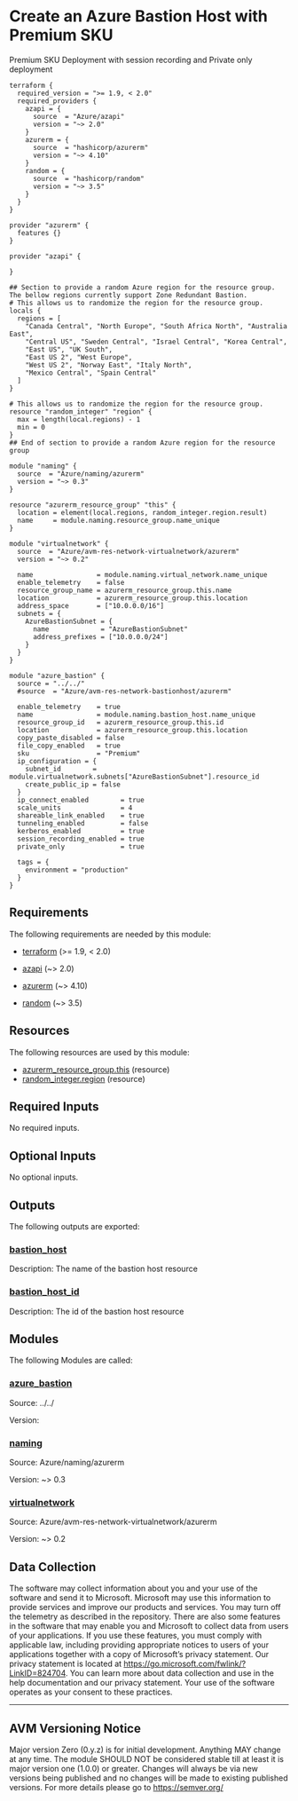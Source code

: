 <!-- BEGIN_TF_DOCS -->
# Create an Azure Bastion Host with Premium SKU

Premium SKU Deployment with session recording and Private only deployment

```hcl
terraform {
  required_version = ">= 1.9, < 2.0"
  required_providers {
    azapi = {
      source  = "Azure/azapi"
      version = "~> 2.0"
    }
    azurerm = {
      source  = "hashicorp/azurerm"
      version = "~> 4.10"
    }
    random = {
      source  = "hashicorp/random"
      version = "~> 3.5"
    }
  }
}

provider "azurerm" {
  features {}
}

provider "azapi" {

}

## Section to provide a random Azure region for the resource group. The bellow regions currently support Zone Redundant Bastion.
# This allows us to randomize the region for the resource group.
locals {
  regions = [
    "Canada Central", "North Europe", "South Africa North", "Australia East",
    "Central US", "Sweden Central", "Israel Central", "Korea Central",
    "East US", "UK South",
    "East US 2", "West Europe",
    "West US 2", "Norway East", "Italy North",
    "Mexico Central", "Spain Central"
  ]
}

# This allows us to randomize the region for the resource group.
resource "random_integer" "region" {
  max = length(local.regions) - 1
  min = 0
}
## End of section to provide a random Azure region for the resource group

module "naming" {
  source  = "Azure/naming/azurerm"
  version = "~> 0.3"
}

resource "azurerm_resource_group" "this" {
  location = element(local.regions, random_integer.region.result)
  name     = module.naming.resource_group.name_unique
}

module "virtualnetwork" {
  source  = "Azure/avm-res-network-virtualnetwork/azurerm"
  version = "~> 0.2"

  name                = module.naming.virtual_network.name_unique
  enable_telemetry    = false
  resource_group_name = azurerm_resource_group.this.name
  location            = azurerm_resource_group.this.location
  address_space       = ["10.0.0.0/16"]
  subnets = {
    AzureBastionSubnet = {
      name             = "AzureBastionSubnet"
      address_prefixes = ["10.0.0.0/24"]
    }
  }
}

module "azure_bastion" {
  source = "../../"
  #source  = "Azure/avm-res-network-bastionhost/azurerm"

  enable_telemetry    = true
  name                = module.naming.bastion_host.name_unique
  resource_group_id   = azurerm_resource_group.this.id
  location            = azurerm_resource_group.this.location
  copy_paste_disabled = false
  file_copy_enabled   = true
  sku                 = "Premium"
  ip_configuration = {
    subnet_id        = module.virtualnetwork.subnets["AzureBastionSubnet"].resource_id
    create_public_ip = false
  }
  ip_connect_enabled        = true
  scale_units               = 4
  shareable_link_enabled    = true
  tunneling_enabled         = false
  kerberos_enabled          = true
  session_recording_enabled = true
  private_only              = true

  tags = {
    environment = "production"
  }
}
```

<!-- markdownlint-disable MD033 -->
## Requirements

The following requirements are needed by this module:

- <a name="requirement_terraform"></a> [terraform](#requirement\_terraform) (>= 1.9, < 2.0)

- <a name="requirement_azapi"></a> [azapi](#requirement\_azapi) (~> 2.0)

- <a name="requirement_azurerm"></a> [azurerm](#requirement\_azurerm) (~> 4.10)

- <a name="requirement_random"></a> [random](#requirement\_random) (~> 3.5)

## Resources

The following resources are used by this module:

- [azurerm_resource_group.this](https://registry.terraform.io/providers/hashicorp/azurerm/latest/docs/resources/resource_group) (resource)
- [random_integer.region](https://registry.terraform.io/providers/hashicorp/random/latest/docs/resources/integer) (resource)

<!-- markdownlint-disable MD013 -->
## Required Inputs

No required inputs.

## Optional Inputs

No optional inputs.

## Outputs

The following outputs are exported:

### <a name="output_bastion_host"></a> [bastion\_host](#output\_bastion\_host)

Description: The name of the bastion host resource

### <a name="output_bastion_host_id"></a> [bastion\_host\_id](#output\_bastion\_host\_id)

Description: The id of the bastion host resource

## Modules

The following Modules are called:

### <a name="module_azure_bastion"></a> [azure\_bastion](#module\_azure\_bastion)

Source: ../../

Version:

### <a name="module_naming"></a> [naming](#module\_naming)

Source: Azure/naming/azurerm

Version: ~> 0.3

### <a name="module_virtualnetwork"></a> [virtualnetwork](#module\_virtualnetwork)

Source: Azure/avm-res-network-virtualnetwork/azurerm

Version: ~> 0.2

<!-- markdownlint-disable-next-line MD041 -->
## Data Collection

The software may collect information about you and your use of the software and send it to Microsoft. Microsoft may use this information to provide services and improve our products and services. You may turn off the telemetry as described in the repository. There are also some features in the software that may enable you and Microsoft to collect data from users of your applications. If you use these features, you must comply with applicable law, including providing appropriate notices to users of your applications together with a copy of Microsoft’s privacy statement. Our privacy statement is located at <https://go.microsoft.com/fwlink/?LinkID=824704>. You can learn more about data collection and use in the help documentation and our privacy statement. Your use of the software operates as your consent to these practices.

---

## AVM Versioning Notice

Major version Zero (0.y.z) is for initial development. Anything MAY change at any time. The module SHOULD NOT be considered stable till at least it is major version one (1.0.0) or greater. Changes will always be via new versions being published and no changes will be made to existing published versions. For more details please go to <https://semver.org/>
<!-- END_TF_DOCS -->